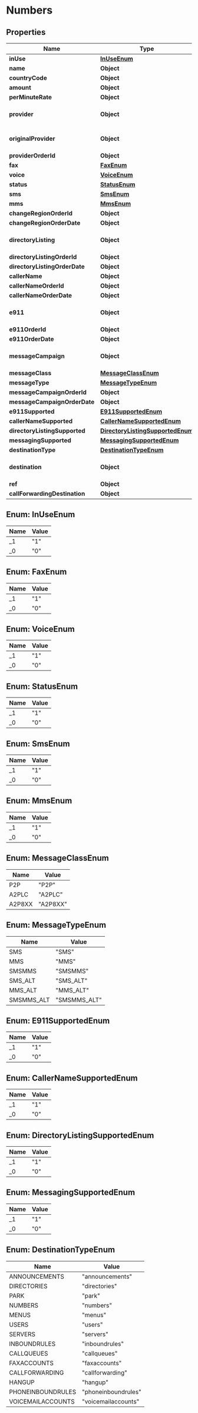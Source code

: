 

# Numbers


## Properties

| Name | Type | Description | Notes |
|------------ | ------------- | ------------- | -------------|
|**inUse** | [**InUseEnum**](#InUseEnum) |  |  [optional] |
|**name** | **Object** |  |  |
|**countryCode** | **Object** |  |  |
|**amount** | **Object** |  |  [optional] |
|**perMinuteRate** | **Object** |  |  [optional] |
|**provider** | **Object** | ObjectId (unique 12 bytes ID) |  |
|**originalProvider** | **Object** | ObjectId (unique 12 bytes ID) |  [optional] |
|**providerOrderId** | **Object** |  |  [optional] |
|**fax** | [**FaxEnum**](#FaxEnum) |  |  [optional] |
|**voice** | [**VoiceEnum**](#VoiceEnum) |  |  [optional] |
|**status** | [**StatusEnum**](#StatusEnum) |  |  [optional] |
|**sms** | [**SmsEnum**](#SmsEnum) |  |  [optional] |
|**mms** | [**MmsEnum**](#MmsEnum) |  |  [optional] |
|**changeRegionOrderId** | **Object** |  |  [optional] |
|**changeRegionOrderDate** | **Object** |  |  [optional] |
|**directoryListing** | **Object** | ObjectId (unique 12 bytes ID) |  [optional] |
|**directoryListingOrderId** | **Object** |  |  [optional] |
|**directoryListingOrderDate** | **Object** |  |  [optional] |
|**callerName** | **Object** |  |  [optional] |
|**callerNameOrderId** | **Object** |  |  [optional] |
|**callerNameOrderDate** | **Object** |  |  [optional] |
|**e911** | **Object** | ObjectId (unique 12 bytes ID) |  [optional] |
|**e911OrderId** | **Object** |  |  [optional] |
|**e911OrderDate** | **Object** |  |  [optional] |
|**messageCampaign** | **Object** | ObjectId (unique 12 bytes ID) |  [optional] |
|**messageClass** | [**MessageClassEnum**](#MessageClassEnum) |  |  [optional] |
|**messageType** | [**MessageTypeEnum**](#MessageTypeEnum) |  |  [optional] |
|**messageCampaignOrderId** | **Object** |  |  [optional] |
|**messageCampaignOrderDate** | **Object** |  |  [optional] |
|**e911Supported** | [**E911SupportedEnum**](#E911SupportedEnum) |  |  [optional] |
|**callerNameSupported** | [**CallerNameSupportedEnum**](#CallerNameSupportedEnum) |  |  [optional] |
|**directoryListingSupported** | [**DirectoryListingSupportedEnum**](#DirectoryListingSupportedEnum) |  |  [optional] |
|**messagingSupported** | [**MessagingSupportedEnum**](#MessagingSupportedEnum) |  |  [optional] |
|**destinationType** | [**DestinationTypeEnum**](#DestinationTypeEnum) |  |  |
|**destination** | **Object** | ObjectId (unique 12 bytes ID) |  [optional] |
|**ref** | **Object** |  |  [optional] |
|**callForwardingDestination** | **Object** |  |  [optional] |



## Enum: InUseEnum

| Name | Value |
|---- | -----|
| _1 | &quot;1&quot; |
| _0 | &quot;0&quot; |



## Enum: FaxEnum

| Name | Value |
|---- | -----|
| _1 | &quot;1&quot; |
| _0 | &quot;0&quot; |



## Enum: VoiceEnum

| Name | Value |
|---- | -----|
| _1 | &quot;1&quot; |
| _0 | &quot;0&quot; |



## Enum: StatusEnum

| Name | Value |
|---- | -----|
| _1 | &quot;1&quot; |
| _0 | &quot;0&quot; |



## Enum: SmsEnum

| Name | Value |
|---- | -----|
| _1 | &quot;1&quot; |
| _0 | &quot;0&quot; |



## Enum: MmsEnum

| Name | Value |
|---- | -----|
| _1 | &quot;1&quot; |
| _0 | &quot;0&quot; |



## Enum: MessageClassEnum

| Name | Value |
|---- | -----|
| P2P | &quot;P2P&quot; |
| A2PLC | &quot;A2PLC&quot; |
| A2P8XX | &quot;A2P8XX&quot; |



## Enum: MessageTypeEnum

| Name | Value |
|---- | -----|
| SMS | &quot;SMS&quot; |
| MMS | &quot;MMS&quot; |
| SMSMMS | &quot;SMSMMS&quot; |
| SMS_ALT | &quot;SMS_ALT&quot; |
| MMS_ALT | &quot;MMS_ALT&quot; |
| SMSMMS_ALT | &quot;SMSMMS_ALT&quot; |



## Enum: E911SupportedEnum

| Name | Value |
|---- | -----|
| _1 | &quot;1&quot; |
| _0 | &quot;0&quot; |



## Enum: CallerNameSupportedEnum

| Name | Value |
|---- | -----|
| _1 | &quot;1&quot; |
| _0 | &quot;0&quot; |



## Enum: DirectoryListingSupportedEnum

| Name | Value |
|---- | -----|
| _1 | &quot;1&quot; |
| _0 | &quot;0&quot; |



## Enum: MessagingSupportedEnum

| Name | Value |
|---- | -----|
| _1 | &quot;1&quot; |
| _0 | &quot;0&quot; |



## Enum: DestinationTypeEnum

| Name | Value |
|---- | -----|
| ANNOUNCEMENTS | &quot;announcements&quot; |
| DIRECTORIES | &quot;directories&quot; |
| PARK | &quot;park&quot; |
| NUMBERS | &quot;numbers&quot; |
| MENUS | &quot;menus&quot; |
| USERS | &quot;users&quot; |
| SERVERS | &quot;servers&quot; |
| INBOUNDRULES | &quot;inboundrules&quot; |
| CALLQUEUES | &quot;callqueues&quot; |
| FAXACCOUNTS | &quot;faxaccounts&quot; |
| CALLFORWARDING | &quot;callforwarding&quot; |
| HANGUP | &quot;hangup&quot; |
| PHONEINBOUNDRULES | &quot;phoneinboundrules&quot; |
| VOICEMAILACCOUNTS | &quot;voicemailaccounts&quot; |



